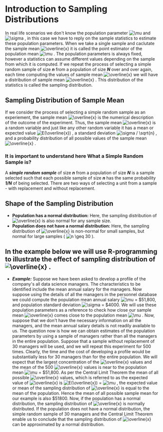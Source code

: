 # Introduction to Sampling Distributions
In real life scenarios we don't know the population parameter <img src="https://latex.codecogs.com/svg.image?\mu&space;" title="\mu " /> and <img src="https://latex.codecogs.com/svg.image?\sigma&space;" title="\sigma " /> , in this case we have to reply on the sample statistics to estimate these population parameters. When we take a single sample and caclutate the sample mean <img src="https://latex.codecogs.com/svg.image?\overline{x}" title="\overline{x}" />   it is called the point estimator of the population mean <img src="https://latex.codecogs.com/svg.image?\mu&space;" title="\mu " /> . The population parameters is always fixed, however a statistics can assume different values depending on the sample from which it is computed. If we repeat the process of selecting a simple random sample of size ***n*** from a population of size ***N*** over and over again, each time computing the values of sample mean <img src="https://latex.codecogs.com/svg.image?\overline{x}" title="\overline{x}" /> we will have a distribution of sample mean <img src="https://latex.codecogs.com/svg.image?\overline{x}" title="\overline{x}" /> . This distribution of the statistics is called the sampling distribution.

## Sampling Distribution of Sample Mean  
If we consider the process of selecting a simple random sample as an experiement, the sample mean <img src="https://latex.codecogs.com/svg.image?\overline{x}" title="\overline{x}" /> is the numerical description of the outcome of the experiment. Thus, the sample mean <img src="https://latex.codecogs.com/svg.image?\overline{x}" title="\overline{x}" /> is a random variable and just like any other random variable it has a mean or expected value <img src="https://latex.codecogs.com/svg.image?E(\overline{x})" title="E(\overline{x})" /> , a standard deviation <img src="https://latex.codecogs.com/svg.image?\sigma&space;/&space;\sqrt{n}&space;" title="\sigma / \sqrt{n} " /> , and a probability distribution of all possible values of the sample mean <img src="https://latex.codecogs.com/svg.image?\overline{x}" title="\overline{x}" /> .

### It is important to understand here What a Simple Random Sample is?
A ***simple random sample*** of size ***n*** from a population of size ***N*** is a sample selected such that each possible sample of size ***n*** has the same probability ***1/N*** of being selected. There are two ways of selecting a unit from a sample - with replacement and without replacement. 

## Shape of the Sampling Distribution
* **Population has a normal distribution:** Here, the sampling distribution of <img src="https://latex.codecogs.com/svg.image?\overline{x}" title="\overline{x}" /> is also normal for any sample size. 
* **Population does not have a normal distribution:** Here, the sampling distribution of <img src="https://latex.codecogs.com/svg.image?\overline{x}" title="\overline{x}" /> is non-normal for small samples, but normal for large samples ( <img src="https://latex.codecogs.com/svg.image?n&space;\geq&space;30" title="n \geq 30" /> ). 
## In the example below we will use R-programming to illustrate the effect of sampling distribution of <img src="https://latex.codecogs.com/svg.image?\overline{x}" title="\overline{x}" /> . 
* ***Example:*** Suppose we have been asked to develop a profile of the company's all data science managers. The characteristics to be identified include the mean annual salary for the managers. Now suppose using the details of all the managers in the personnel database we could compute the population mean annual salary <img src="https://latex.codecogs.com/svg.image?\mu&space;" title="\mu " /> = $51,800, and population standard deviation <img src="https://latex.codecogs.com/svg.image?\sigma&space;" title="\sigma " /> = $4000. We will use these population parameters as a reference to check how close our sample mean <img src="https://latex.codecogs.com/svg.image?\overline{x}" title="\overline{x}" /> comes close to the population mean <img src="https://latex.codecogs.com/svg.image?\mu&space;" title="\mu " /> . Now, suppose that we don't have the necessary information on all the managers, and the mean annual salary details is not readily available to us. The question now is how we can obtain estimates of the population parameters by using a sample of managers rather than all the managers in the entire population. Suppose that a sample without replacement of 30 managers will be used, and we will repeat this experiment for 500 times. Clearly, the time and the cost of developing a profile would be substantially less for 30 managers than for the entire population. We will expect that the largest concentration of the <img src="https://latex.codecogs.com/svg.image?\overline{x}" title="\overline{x}" /> values and the mean of the 500 <img src="https://latex.codecogs.com/svg.image?\overline{x}" title="\overline{x}" /> values is near to the population mean <img src="https://latex.codecogs.com/svg.image?\mu&space;" title="\mu " /> = $51,800. As per the Central Limit Theorem the mean of all possible <img src="https://latex.codecogs.com/svg.image?\overline{x}" title="\overline{x}" /> values, which is referred to as the expected value of <img src="https://latex.codecogs.com/svg.image?\overline{x}" title="\overline{x}" /> is <img src="https://latex.codecogs.com/svg.image?E(\overline{x})" title="E(\overline{x})" /> = <img src="https://latex.codecogs.com/svg.image?\mu&space;" title="\mu " /> , the expected value or mean of the sampling distribution of <img src="https://latex.codecogs.com/svg.image?\overline{x}" title="\overline{x}" /> is equal to the mean of the population. Hence the mean of all possible sample mean for our example is also $51800. Now, if the population has a normal distribution, the sampling distribution of <img src="https://latex.codecogs.com/svg.image?\overline{x}" title="\overline{x}" /> is normally distributed. If the population does not have a normal distribution, the simple random sample of 30 managers and the Central Limit Theorem enable us to conclude that the sampling distribution of <img src="https://latex.codecogs.com/svg.image?\overline{x}" title="\overline{x}" /> can be approximated by a normal distribution.   

